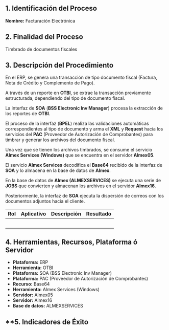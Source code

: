 ## **1. Identificación del Proceso**

**Nombre:** Facturación Electrónica
## **2. Finalidad del Proceso**

Timbrado de documentos fiscales
## **3. Descripción del Procedimiento**

 En el ERP, se genera una transacción de tipo documento fiscal (Factura, Nota de Crédito y Complemento de Pago).
    
 A través de un reporte en **OTBI**, se extrae la transacción previamente estructurada, dependiendo del tipo de documento fiscal.
    
 La interfaz de **SOA** (**BSS Electronic Inv Manager**) procesa la extracción de los reportes de **OTBI**.
    
 El proceso de la interfaz (**BPEL**) realiza las validaciones automáticas correspondientes al tipo de documento y arma el **XML** y **Request** hacia los servicios del **PAC** (Proveedor de Autorización de Comprobantes) para timbrar y generar los archivos del documento fiscal.
    
 Una vez que se tienen los archivos timbrados, se consume el servicio **Almex Services (Windows)** que se encuentra en el servidor **Almex05**.
    
El servicio **Almex Services** decodifica el **Base64** recibido de la interfaz de **SOA** y lo almacena en la base de datos de **Almex**.
    
 En la base de datos de **Almex (ALMEXSERVICES)** se ejecuta una serie de **JOBS** que convierten y almacenan los archivos en el servidor **Almex16**.
    
 Posteriormente, la interfaz de **SOA** ejecuta la dispersión de correos con los documentos adjuntos hacia el cliente.

| **Rol** | **Aplicativo** | **Descripción** | **Resultado** |
| ------- | -------------- | --------------- | ------------- |
|         |                |                 |               |
|         |                |                 |               |
|         |                |                 |               |
|         |                |                 |               |
|         |                |                 |               |

## **4. Herramientas, Recursos, Plataforma ó Servidor**

- **Plataforma:** ERP
- **Herramienta:** OTBI
- **Plataforma:** SOA (BSS Electronic Inv Manager)
- **Plataforma:** PAC (Proveedor de Autorización de Comprobantes)
- **Recurso:** Base64
- **Herramienta:** Almex Services (Windows)
- **Servidor:** Almex05
- **Servidor:** Almex16
- **Base de datos:** ALMEXSERVICES


## **5. Indicadores de Éxito
